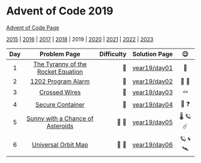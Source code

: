 # Advent of Code 2019

[Advent of Code Page](https://adventofcode.com/2019)

[2015](/year15) | [2016](/year16) | [2017](/year17) | [2018](/year18) | 2019 | [2020](/year20) | [2021](/year21) | [2022](/year22) | [2023](/year23)

| Day |                         Problem Page                         | Difficulty |       Solution Page       |         :wink:          |
|:--:|:------------------------------------------------------------:| ---: |:-------------------------:|:-----------------------:|
|  1  | [The Tyranny of the Rocket Equation](https://adventofcode.com/2019/day/1) | :star2: | [year19/day01](/year19/day01) |             :rocket:              |
|  2  |         [1202 Program Alarm](https://adventofcode.com/2019/day/2)         | :floppy_disk: | [year19/day02](/year19/day02) |   :robot: :floppy_disk:    |
|  3  |         [Crossed Wires](https://adventofcode.com/2019/day/3)         | :star2: | [year19/day03](/year19/day03) |   :knot:    |
|  4  |          [Secure Container](https://adventofcode.com/2019/day/4)          | :star2: | [year19/day04](/year19/day04) | :closed_lock_with_key: :question: |
|  5  |          [Sunny with a Chance of Asteroids](https://adventofcode.com/2019/day/5)          | :floppy_disk: :floppy_disk: | [year19/day05](/year19/day05) | :thermometer: :ringed_planet: :comet: |
|  6  |          [Universal Orbit Map](https://adventofcode.com/2019/day/6)          | :full_moon_with_face: :full_moon_with_face: | [year19/day06](/year19/day06) | :ringed_planet: :cyclone: :artificial_satellite: |